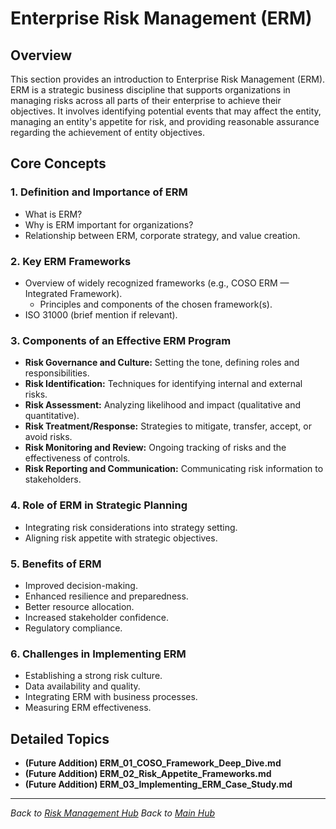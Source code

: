 # Enterprise Risk Management (ERM)

## Overview

This section provides an introduction to Enterprise Risk Management (ERM). ERM is a strategic business discipline that supports organizations in managing risks across all parts of their enterprise to achieve their objectives. It involves identifying potential events that may affect the entity, managing an entity's appetite for risk, and providing reasonable assurance regarding the achievement of entity objectives.

## Core Concepts

### 1. Definition and Importance of ERM
*   What is ERM?
*   Why is ERM important for organizations?
*   Relationship between ERM, corporate strategy, and value creation.

### 2. Key ERM Frameworks
*   Overview of widely recognized frameworks (e.g., COSO ERM — Integrated Framework).
    *   Principles and components of the chosen framework(s).
*   ISO 31000 (brief mention if relevant).

### 3. Components of an Effective ERM Program
*   **Risk Governance and Culture:** Setting the tone, defining roles and responsibilities.
*   **Risk Identification:** Techniques for identifying internal and external risks.
*   **Risk Assessment:** Analyzing likelihood and impact (qualitative and quantitative).
*   **Risk Treatment/Response:** Strategies to mitigate, transfer, accept, or avoid risks.
*   **Risk Monitoring and Review:** Ongoing tracking of risks and the effectiveness of controls.
*   **Risk Reporting and Communication:** Communicating risk information to stakeholders.

### 4. Role of ERM in Strategic Planning
*   Integrating risk considerations into strategy setting.
*   Aligning risk appetite with strategic objectives.

### 5. Benefits of ERM
*   Improved decision-making.
*   Enhanced resilience and preparedness.
*   Better resource allocation.
*   Increased stakeholder confidence.
*   Regulatory compliance.

### 6. Challenges in Implementing ERM
*   Establishing a strong risk culture.
*   Data availability and quality.
*   Integrating ERM with business processes.
*   Measuring ERM effectiveness.

## Detailed Topics
*   **(Future Addition) ERM_01_COSO_Framework_Deep_Dive.md**
*   **(Future Addition) ERM_02_Risk_Appetite_Frameworks.md**
*   **(Future Addition) ERM_03_Implementing_ERM_Case_Study.md**

---
*Back to [Risk Management Hub](../index.html)*
*Back to [Main Hub](../../home.html)*
